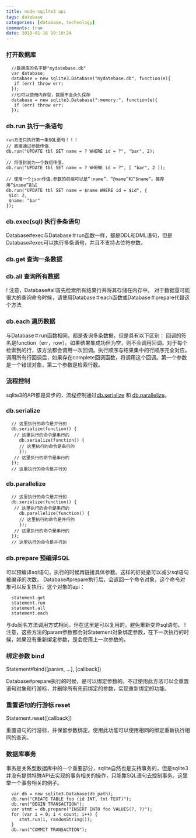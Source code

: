```yaml
---
title: node-sqilte3 api
tags: datebase
categories: [database, technology]
comments: true
date: 2018-01-16 19:10:24
---
```


### 打开数据库

      //数据库的名字是"mydatebase.db"
      var database;
      database = new sqlite3.Database("mydatebase.db", function(e){
       if (err) throw err;
      });
      //也可以使用内存型，数据不会永久保存
      database = new sqlite3.Database(":memory:", function(e){
       if (err) throw err;
      });

### db.run 执行一条语句

    run方法只执行第一条SQL语句！！！
    // 直接通过参数传值.
    db.run("UPDATE tbl SET name = ? WHERE id = ?", "bar", 2);

    // 将值封装为一个数组传值.
    db.run("UPDATE tbl SET name = ? WHERE id = ?", [ "bar", 2 ]);

    // 使用一个json传值.参数的前缀可以是“:name”，“@name”和“$name”。推荐用“$name”形式
    db.run("UPDATE tbl SET name = $name WHERE id = $id", {
     $id: 2,
     $name: "bar"
    });

### db.exec(sql) 执行多条语句
Database#exec与Database＃run函数一样，都是DDL和DML语句，但是Database#exec可以执行多条语句，并且不支持占位符参数。

### db.get 查询一条数据


### db.all 查询所有数据
! 注意，Database#all首先检索所有结果行并将其存储在内存中。 对于数据量可能很大的查询命令时候，请使用Database＃each函数或Database＃prepare代替这个方法

### db.each 遍历数据
与Database＃run函数相同，都是查询多条数据，但是具有以下区别：
回调的签名是function（err，row）。如果结果集成功但为空，则不会调用回调。对于每个检索到的行，该方法都会调用一次回调。执行顺序与结果集中的行顺序完全对应。
调用所有行回调后，如果存在complete回调函数，将调用这个回调。第一个参数是一个错误对象，第二个参数是检索行数。

### 流程控制
sqlite3的API都是异步的，流程控制通过[db.serialize](#db.serialize) 和 [db.parallelize](#db.parallelize)。

### db.serialize

      // 这里执行的命令是并行的
      db.serialize(function() {
       // 这里执行的命令是串行的
         db.serialize(function() {
         // 这里执行的命令是串行的
         });
       // 这里执行的命令是串行的
      });
      // 这里执行的命令是并行的

### db.parallelize

      // 这里执行的命令是并行的
      db.serialize(function() {
       // 这里执行的命令是串行的
         db.parallelize(function() {
         // 这里执行的命令是并行的
         });
       // 这里执行的命令是串行的
      });
      // 这里执行的命令是并行的

### db.prepare 预编译SQL
可以预编译sql语句，执行的时候再链接具体参数。这样的好处是可以减少sql语句被编译的次数。
Database#prepare执行后，会返回一个命令对象，这个命令对象可以反复执行。这个对象的api：

      statement.get
      statement.run
      statement.all
      statement.each

与db同名方法调用方式相同。但在这里是可以复用的，避免重新变异sql语句。
! 注意，这些方法的param参数都会对Statement对象绑定参数，在下一次执行的时候，如果没有重新绑定参数，是会使用上一次参数的。

### 绑定参数 bind

Statement#bind([param, ...], [callback])

Database#prepare执行的时候，是可以绑定参数的。不过使用此方法可以全重置语句对象和行游标，并删除所有先前绑定的参数，实现重新绑定的功能。

### 重置语句的行游标 reset

Statement.reset([callback])

重置语句的行游标，并保留参数绑定。使用此功能可以使用相同的绑定重新执行相同的查询。


### 数据库事务
事务是关系型数据库中的一个重要部分，sqlite自然也是支持事务的，但是sqlite3并没有提供特殊API去实现的事务相关的操作，只能靠SQL语句去控制事务。这里举一个事务相关的例子。


      var db = new sqlite3.Database(db_path);
      db.run("CREATE TABLE foo (id INT, txt TEXT)");
      db.run("BEGIN TRANSACTION");
      var stmt = db.prepare("INSERT INTO foo VALUES(?, ?)");
      for (var i = 0; i < count; i++) {
         stmt.run(i, randomString());
      }
      db.run("COMMIT TRANSACTION");
